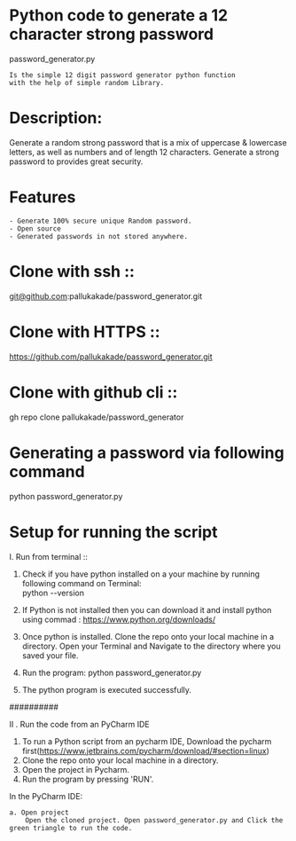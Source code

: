 # Python code to generate a 12 character strong password

password_generator.py

    Is the simple 12 digit password generator python function
    with the help of simple random Library.
    
# Description:
   Generate a random strong password that is a mix of uppercase & lowercase letters,
   as well as numbers and of length 12 characters. Generate a strong password to provides great security.

# Features
    - Generate 100% secure unique Random password.
    - Open source
    - Generated passwords in not stored anywhere.

# Clone with ssh ::

git@github.com:pallukakade/password_generator.git


# Clone with HTTPS :: 

https://github.com/pallukakade/password_generator.git


# Clone with github cli ::
gh repo clone pallukakade/password_generator


# Generating a password via following command

python password_generator.py

# Setup for running the script

I. Run from terminal ::
      
1. Check if  you have python installed on a your machine by running following command on Terminal:  
        python --version

2. If Python is not installed then you can download it and install python using commad :
       https://www.python.org/downloads/
3. Once  python is installed. Clone the repo onto your local machine in a directory.  Open your Terminal and Navigate to the directory where you saved your file.

4. Run the program:
      python password_generator.py
5.  The python program is executed successfully.


##########

II . Run the code from an PyCharm IDE     
   
   
1. To run a Python script from an pycharm IDE, Download the pycharm first(https://www.jetbrains.com/pycharm/download/#section=linux)
2. Clone the repo onto your local machine in a directory.
3. Open the project in Pycharm. 
4. Run the program by  pressing 'RUN'.

In the PyCharm IDE:

    a. Open project
        Open the cloned project. Open password_generator.py and Click the green triangle to run the code. 
